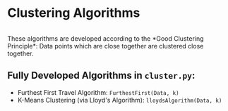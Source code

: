 # Clustering Algorithms
<p align="center">
  <img src = "https://miro.medium.com/max/853/0*c6-0obDE_wnj8K9l.png" alt>
</p>
These algorithms are developed according to the *Good Clustering Principle*: Data points which are close together are clustered close together.

## Fully Developed Algorithms in `cluster.py`:
- Furthest First Travel Algorithm: `FurthestFirst(Data, k)`
- K-Means Clustering (via Lloyd's Algorithm): `lloydsAlgorithm(Data, k)`
